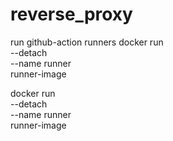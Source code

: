 # reverse_proxy

run github-action runners
docker run \
  --detach \
  --name runner \
  runner-image
  
  
  docker run \
  --detach \
  --name runner \
  runner-image
